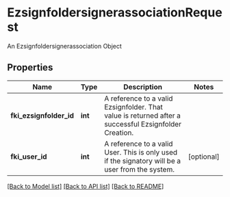 # EzsignfoldersignerassociationRequest

An Ezsignfoldersignerassociation Object
## Properties
Name | Type | Description | Notes
------------ | ------------- | ------------- | -------------
**fki_ezsignfolder_id** | **int** | A reference to a valid Ezsignfolder.  That value is returned after a successful Ezsignfolder Creation. | 
**fki_user_id** | **int** | A reference to a valid User.  This is only used if the signatory will be a user from the system. | [optional] 

[[Back to Model list]](../README.md#documentation-for-models) [[Back to API list]](../README.md#documentation-for-api-endpoints) [[Back to README]](../README.md)


